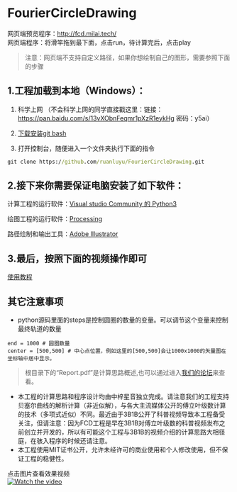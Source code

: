 # FourierCircleDrawing
网页端预览程序：http://fcd.milai.tech/    
网页端程序：将滑竿拖到最下面，点击run，待计算完后，点击play
> 注意：网页端不支持自定义路径，如果你想绘制自己的图形，需要参照下面的步骤



## 1.工程加载到本地（Windows）：

1. 科学上网 （不会科学上网的同学直接戳这里：链接：https://pan.baidu.com/s/13vXObnFeqmr1pXzR1eykHg 密码：y5ai）

1. [下载安装git bash](https://gitforwindows.org/) 

1. 打开控制台，随便进入一个文件夹执行下面的指令
```cmd
git clone https://github.com/ruanluyu/FourierCircleDrawing.git
```

## 2.接下来你需要保证电脑安装了如下软件：

计算工程的运行软件：[Visual studio Community 的 Python3](https://visualstudio.microsoft.com/zh-hans/vs/)

绘图工程的运行软件：[Processing](https://processing.org/download/)

路径绘制和输出工具：[Adobe Illustrator](https://www.adobe.com/products/illustrator.html)

## 3.最后，按照下面的视频操作即可

[使用教程](https://www.bilibili.com/video/av28374720?t=2m17s)

## 其它注意事项

- python源码里面的steps是控制圆圈的数量的变量。可以调节这个变量来控制最终轨道的数量  
```python3
end = 1000 # 圆圈数量
center = [500,500] # 中心点位置，例如这里的[500,500]会让1000x1000的矢量图在坐标轴中居中显示。
```
> 根目录下的“Report.pdf”是计算思路概述,也可以通过进入[我们的论坛](https://pw.yuelili.com/study/cg/proof-1000-circle-miku.html)来查看。

- 本工程的计算思路和程序设计均由中梓星音独立完成。请注意我们的工程支持贝塞尔曲线的解析计算（非近似解），与各大主流媒体公开的傅立叶级数计算的技术（多项式近似）不同。最近由于3B1B公开了科普视频导致本工程备受关注，但请注意：因为FCD工程是早在3B1B对傅立叶级数的科普视频发布之前创立并开发的，所以有可能这个工程与3B1B的视频介绍的计算思路大相径庭，在骇入程序的时候还请注意。
- 本工程使用MIT证书公开，允许未经许可的商业使用和个人修改使用，但不保证工程的稳健性。

点击图片查看效果视频  
[![Watch the video](https://raw.githubusercontent.com/ruanluyu/FourierCircleDrawing/master/Resource/miku.jpg)](https://www.bilibili.com/video/av28374720)
